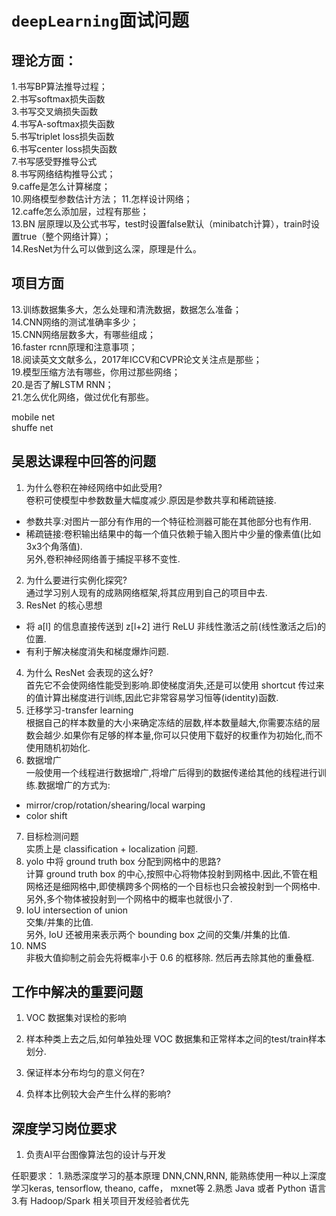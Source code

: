 # `deepLearning`面试问题

## 理论方面：        
1.书写BP算法推导过程；        
2.书写softmax损失函数            
3.书写交叉熵损失函数                   
4.书写A-softmax损失函数              
5.书写triplet loss损失函数               
6.书写center loss损失函数                   
7.书写感受野推导公式                 
8.书写网络结构推导公式；             
9.caffe是怎么计算梯度；               
10.网络模型参数估计方法；
11.怎样设计网络；              
12.caffe怎么添加层，过程有那些；           
13.BN 层原理以及公式书写，test时设置false默认（minibatch计算），train时设置true（整个网络计算）；          
14.ResNet为什么可以做到这么深，原理是什么。           

## 项目方面        
13.训练数据集多大，怎么处理和清洗数据，数据怎么准备；       
14.CNN网络的测试准确率多少；          
15.CNN网络层数多大，有哪些组成；            
16.faster rcnn原理和注意事项；                
18.阅读英文文献多么，2017年ICCV和CVPR论文关注点是那些；                
19.模型压缩方法有哪些，你用过那些网络；           
20.是否了解LSTM RNN；            
21.怎么优化网络，做过优化有那些。              

mobile net  
shuffe net  

## 吴恩达课程中回答的问题    
1. 为什么卷积在神经网络中如此受用?    
卷积可使模型中参数数量大幅度减少.原因是参数共享和稀疏链接.   
- 参数共享:对图片一部分有作用的一个特征检测器可能在其他部分也有作用.    
- 稀疏链接:卷积输出结果中的每一个值只依赖于输入图片中少量的像素值(比如3x3个角落值).  
另外,卷积神经网络善于捕捉平移不变性.    
2. 为什么要进行实例化探究?   
通过学习别人现有的成熟网络框架,将其应用到自己的项目中去.   
3. ResNet 的核心思想   
- 将 a[l] 的信息直接传送到 z[l+2] 进行 ReLU 非线性激活之前(线性激活之后)的位置.
- 有利于解决梯度消失和梯度爆炸问题.    
4. 为什么 ResNet 会表现的这么好?    
首先它不会使网络性能受到影响.即使梯度消失,还是可以使用 shortcut 传过来的值计算出梯度进行训练,因此它非常容易学习恒等(identity)函数.   
5. 迁移学习-transfer learning   
根据自己的样本数量的大小来确定冻结的层数,样本数量越大,你需要冻结的层数会越少.如果你有足够的样本量,你可以只使用下载好的权重作为初始化,而不使用随机初始化.  
6. 数据增广   
一般使用一个线程进行数据增广,将增广后得到的数据传递给其他的线程进行训练.数据增广的方式为:   
- mirror/crop/rotation/shearing/local warping   
- color shift   
7. 目标检测问题   
实质上是 classification + localization 问题.    
8. yolo 中将 ground truth box 分配到网格中的思路?   
计算 ground truth box 的中心,按照中心将物体投射到网格中.因此,不管在粗网格还是细网格中,即使横跨多个网格的一个目标也只会被投射到一个网格中.另外,多个物体被投射到一个网格中的概率也就很小了.    
9. IoU intersection of union   
交集/并集的比值.   
另外, IoU 还被用来表示两个 bounding box 之间的交集/并集的比值. 
10. NMS   
非极大值抑制之前会先将概率小于 0.6 的框移除. 然后再去除其他的重叠框.   

## 工作中解决的重要问题
1. VOC 数据集对误检的影响   

2. 样本种类上去之后,如何单独处理 VOC 数据集和正常样本之间的test/train样本划分.  

3. 保证样本分布均匀的意义何在?   

4. 负样本比例较大会产生什么样的影响?    


## 深度学习岗位要求   

1. 负责AI平台图像算法包的设计与开发

任职要求：
1.熟悉深度学习的基本原理 DNN,CNN,RNN, 能熟练使用一种以上深度学习keras, tensorflow, theano, caffe， mxnet等
2.熟悉 Java 或者 Python 语言
3.有 Hadoop/Spark 相关项目开发经验者优先

